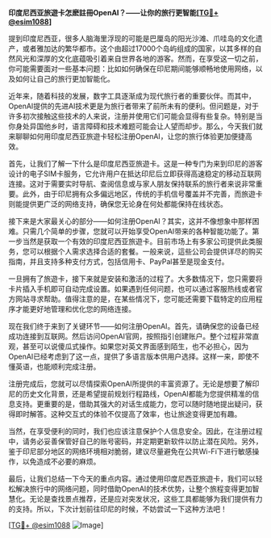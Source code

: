 **印度尼西亚旅遊卡怎麽註冊OpenAI？——让你的旅行更智能[[TG💪+ @esim1088](https://t.me/s/esim1088)]**

提到印度尼西亚，很多人脑海里浮现的可能是巴厘岛的阳光沙滩、爪哇岛的文化遗产，或者雅加达的繁华都市。这个由超过17000个岛屿组成的国家，以其多样的自然风光和深厚的文化底蕴吸引着来自世界各地的游客。然而，在享受这一切之前，你可能需要面对一些基本问题：比如如何确保在印尼期间能够顺畅地使用网络，以及如何让自己的旅行更加智能化。

近年来，随着科技的发展，数字工具逐渐成为现代旅行者的重要伙伴。而其中，OpenAI提供的先进AI技术更是为旅行者带来了前所未有的便利。但问题是，对于许多初次接触这些技术的人来说，注册并使用它们可能会显得有些复杂。特别是当你身处异国他乡时，语言障碍和技术难题可能会让人望而却步。那么，今天我们就来聊聊如何用印度尼西亚旅遊卡轻松注册OpenAI，让您的旅行体验更加便捷高效。

首先，让我们了解一下什么是印度尼西亚旅遊卡。这是一种专门为来到印尼的游客设计的电子SIM卡服务，它允许用户在抵达印尼后立即获得高速稳定的移动互联网连接。这对于需要实时导航、查阅信息或与家人朋友保持联系的旅行者来说非常重要。此外，由于印尼拥有众多偏远地区，传统的手机信号覆盖并不完善，而旅遊卡则能提供更广泛的网络支持，确保您无论身在何处都能保持在线状态。

接下来是大家最关心的部分——如何注册OpenAI？其实，这并不像想象中那样困难。只需几个简单的步骤，您就可以开始享受OpenAI带来的各种智能功能了。第一步当然是获取一个有效的印度尼西亚旅遊卡。目前市场上有多家公司提供此类服务，您可以根据个人需求选择合适的套餐。一般来说，這些公司会提供详尽的购买指南，并且支持多种支付方式，包括信用卡、PayPal甚至是现金支付。

一旦拥有了旅遊卡，接下来就是安装和激活的过程了。大多数情况下，您只需要将卡片插入手机即可自动完成设置。如果遇到任何问题，也可以通过客服热线或者官方网站寻求帮助。值得注意的是，在某些情况下，您可能还需要下载特定的应用程序才能更好地管理和优化您的网络连接。

现在我们终于来到了关键环节——如何注册OpenAI。首先，请确保您的设备已经成功连接到互联网。然后访问OpenAI官网，按照指引创建账户。整个过程非常直观，甚至可以说傻瓜式操作。如果您对英文界面感到陌生，也不必担心，因为OpenAI已经考虑到了这一点，提供了多语言版本供用户选择。这样一来，即使不懂英语，也能顺利完成注册。

注册完成后，您就可以尽情探索OpenAI所提供的丰富资源了。无论是想要了解印尼的历史文化背景，还是希望提前规划行程路线，OpenAI都能为您提供精准的信息支持。更重要的是，借助其强大的对话生成能力，您可以随时随地提出疑问，获得即时解答。这种交互式的体验不仅提高了效率，也让旅途变得更加有趣。

当然，在享受便利的同时，我们也应该注意保护个人信息安全。因此，在注册过程中，请务必妥善保管好自己的账号密码，并定期更新软件以防止潜在风险。另外，鉴于印尼部分地区的网络环境相对脆弱，建议尽量避免在公共Wi-Fi下进行敏感操作，以免造成不必要的麻烦。

最后，让我们总结一下今天的重点内容。通过使用印度尼西亚旅遊卡，我们可以轻松解决旅行中的网络问题，同时借助OpenAI的技术优势，让整个旅程变得更加智慧化。无论是查找景点推荐，还是应对突发状况，这些工具都能够为我们提供有力的支持。所以，下次计划前往印尼的时候，不妨尝试一下这种方法吧！

[[TG💪+ @esim1088](https://t.me/s/esim1088) ![Image](https://i.postimg.cc/4NQfJmqS/Snipaste-2025-05-13-00-14-12.png)]